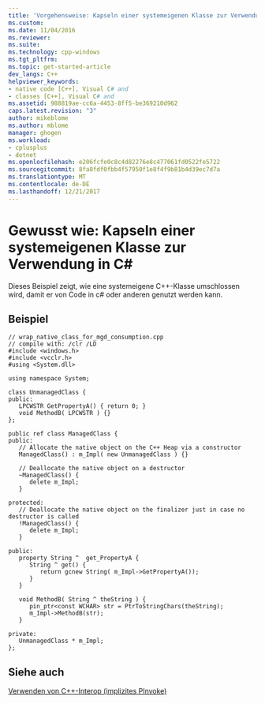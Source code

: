 ```yaml
---
title: 'Vorgehensweise: Kapseln einer systemeigenen Klasse zur Verwendung von c# | Microsoft Docs'
ms.custom: 
ms.date: 11/04/2016
ms.reviewer: 
ms.suite: 
ms.technology: cpp-windows
ms.tgt_pltfrm: 
ms.topic: get-started-article
dev_langs: C++
helpviewer_keywords:
- native code [C++], Visual C# and
- classes [C++], Visual C# and
ms.assetid: 988819ae-cc6a-4453-8ff5-be369210d962
caps.latest.revision: "3"
author: mikeblome
ms.author: mblome
manager: ghogen
ms.workload:
- cplusplus
- dotnet
ms.openlocfilehash: e206fcfe0c8c4d82276e8c477061fd0522fe5722
ms.sourcegitcommit: 8fa8fdf0fbb4f57950f1e8f4f9b81b4d39ec7d7a
ms.translationtype: MT
ms.contentlocale: de-DE
ms.lasthandoff: 12/21/2017
---
```

# <a name="how-to-wrap-native-class-for-use-by-c"></a>Gewusst wie: Kapseln einer systemeigenen Klasse zur Verwendung in C#
Dieses Beispiel zeigt, wie eine systemeigene C++-Klasse umschlossen wird, damit er von Code in c# oder anderen genutzt werden kann.  
  
## <a name="example"></a>Beispiel  
  
```  
// wrap_native_class_for_mgd_consumption.cpp  
// compile with: /clr /LD  
#include <windows.h>  
#include <vcclr.h>  
#using <System.dll>  
  
using namespace System;  
  
class UnmanagedClass {  
public:  
   LPCWSTR GetPropertyA() { return 0; }  
   void MethodB( LPCWSTR ) {}  
};  
  
public ref class ManagedClass {  
public:  
   // Allocate the native object on the C++ Heap via a constructor  
   ManagedClass() : m_Impl( new UnmanagedClass ) {}  
  
   // Deallocate the native object on a destructor  
   ~ManagedClass() {  
      delete m_Impl;  
   }  
  
protected:  
   // Deallocate the native object on the finalizer just in case no destructor is called  
   !ManagedClass() {  
      delete m_Impl;  
   }  
  
public:  
   property String ^  get_PropertyA {  
      String ^ get() {  
         return gcnew String( m_Impl->GetPropertyA());  
      }  
   }  
  
   void MethodB( String ^ theString ) {  
      pin_ptr<const WCHAR> str = PtrToStringChars(theString);  
      m_Impl->MethodB(str);  
   }  
  
private:  
   UnmanagedClass * m_Impl;  
};  
```  
  
## <a name="see-also"></a>Siehe auch  
 [Verwenden von C++-Interop (implizites PInvoke)](../dotnet/using-cpp-interop-implicit-pinvoke.md)